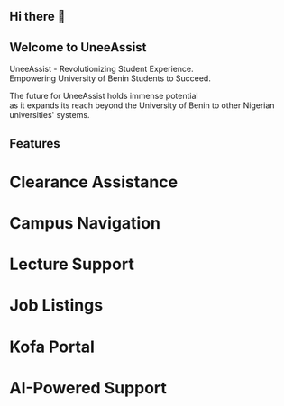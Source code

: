 ## Hi there 👋

## Welcome to UneeAssist
UneeAssist - Revolutionizing Student Experience. <br />
Empowering University of Benin Students to Succeed. <br />

The future for UneeAssist holds immense potential <br />
as it expands its reach beyond the University of Benin to other Nigerian universities' systems. <br />

## Features

# Clearance Assistance

# Campus Navigation

# Lecture Support

# Job Listings

# Kofa Portal

# AI-Powered Support
